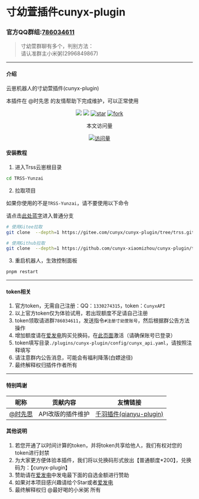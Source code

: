 </div>
 <h1>寸幼萱插件cunyx-plugin</h1>
</div>

### 官方QQ群组:[786034611](http://qm.qq.com/cgi-bin/qm/qr?_wv=1027&k=RQmaaqjjBiZTN_w-XTYEXUaERnEwbOQ7&authKey=D1MpUlvFgxeR40I1JWm0Mb06INQOrqgyhZQdPSYy%2F465B%2BATVD2Z0O%2FioXJ%2BNfSu&noverify=0&group_code=786034611)
> 寸幼萱群聊有多个，判别方法：    
> 请认准群主小米粥(2996849867)    
---
#### 介绍
云崽机器人的寸幼萱插件(cunyx-plugin)

本插件在 @时先思 的友情帮助下完成维护，可以正常使用

<div>
<div align="center">

[![](https://img.shields.io/badge/cunyx-plugin-LightPink)](https://gitee.com/cunyx/cunyx-plugin)
[![](https://img.shields.io/badge/Author-寸幼萱-DeepSkyBlue)](https://gitee.com/cunyx)
<a href='https://gitee.com/cunyx/cunyx-plugin/stargazers'><img src='https://gitee.com/cunyx/cunyx-plugin/badge/star.svg?theme=dark' alt='star'></img></a>
<a href='https://gitee.com/cunyx/cunyx-plugin/members'><img src='https://gitee.com/cunyx/cunyx-plugin/badge/fork.svg?theme=dark' alt='fork'></img></a>

<center>本文访问量</center>

[![访问量](https://profile-counter.glitch.me/cunyx-plugin/count.svg)](https://gitee.com/cunyx/cunyx-plugin.git)

</div>
</div>

#### 安装教程

1.  进入Trss云崽根目录
```bash
cd TRSS-Yunzai
```

2.  拉取项目

如果你使用的不是`TRSS-Yunzai`，请不要使用以下命令

请点击[此处蓝字](http://gitee.com/cunyx/cunyx-plugin)进入普通分支
```bash
# 使用Gitee拉取
git clone  --depth=1 https://gitee.com/cunyx/cunyx-plugin/tree/trss.git ./plugins/cunyx-plugin/
```
```bash
# 使用Github拉取
git clone  --depth=1 https://github.com/cunyx-xiaomizhou/cunyx-plugin/tree/trss.git ./plugins/cunyx-plugin/
```

3.  重启机器人，生效控制面板
```bash
pnpm restart
```
---

#### token相关
1.   官方token，无需自己注册：QQ：`1330274315`，token：`CunyxAPI`
2.   以上官方token仅为体验试用，若出现额度不足请自己注册
3.   token领取请进群`786034611`，发送指令`#注册寸幼萱账号`，然后根据群公告方法操作
4.   增加额度请在[爱发电](https://afdian.net/a/woxmz)购买兑换码，在[此页面](https://api.cunyx.cn/mine/cdkey)激活（请确保账号已登录）
5.   token填写目录`./plugins/cunyx-plugin/config/cunyx_api.yaml`，请按照注释填写
6.   请注意群内公告消息，可能会有福利降落(白嫖途径)
7.   最终解释权归插件作者所有

---

####  特别鸣谢
|昵称|贡献内容|友情链接|
|---------|------------------|----------|
|[ @时先思 ](https://gitee.com/think-first-sxs)|API改版的插件维护|[千羽插件(qianyu-plugin)](https://gitee.com/think-first-sxs/reset-qianyu-plugin)|


#### 其他说明
1.   若您开通了以时间计算的token，并将token共享给他人，我们有权对您的token进行封禁
2.   为大家更方便体验本插件，我们将以兑换码形式放出【普通额度*200】，兑换码为：【cunyx-plugin】
3.   赞助请在[爱发电](https://afdian.net/a/woxmz)中发电最下面的自选金额进行赞助
4.   如果对本项目感兴趣请给个Star或者[爱发电](https://afdian.net/a/woxmz)
5.   最终解释权归  @最好喝的小米粥 所有